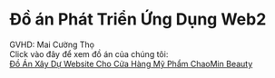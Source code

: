 # Đồ án Phát Triển Ứng Dụng Web2
GVHD: Mai Cường Thọ  
Click vào đây để xem đồ án của chúng tôi: </br> [Đồ Án Xây Dự Website Cho Cửa Hàng Mỹ Phẩm ChaoMin Beauty](https://docs.google.com/document/d/1_RcxbHiSzxutW5SnM_XQ_-dgXPCJHfNg/edit?usp=sharing&ouid=101518168579416434368&rtpof=true&sd=true)
